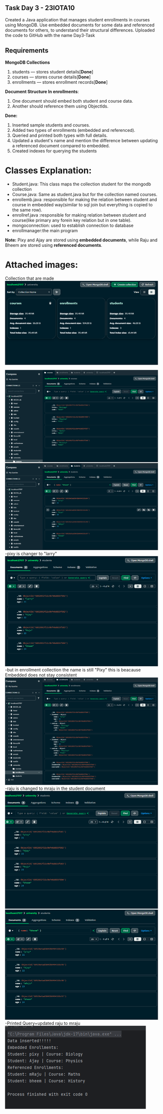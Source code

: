 Task Day 3 - 23IOTA10
-
Created a Java application that manages student enrollments in courses using MongoDB.
Use embedded documents for some data and referenced documents for others, to understand their structural differences.
Uploaded the code to GitHub with the name Day3-Task

**Requirements**
-

**MongoDB Collections**
1. students — stores student details[**Done**]
2. courses — stores course details[**Done**]
3. enrollments — stores enrollment records[**Done**]

**Document Structure In enrollments**:
1. One document should embed both student and course data.
2. Another should reference them using ObjectIds.

**Done:**
1. Inserted sample students and courses.
2. Added two types of enrollments (embedded and referenced).
3. Queried and printed both types with full details.
4. Updated a student's name and mention the difference between updating a referenced document compared to embedded.
5. Created indexes for querying the students

Classes Explanation:
=

- Student.java: This class maps the collection student for the mongodb collection
- Course.java:  Same as student.java but for the collection named courses.
- enrollemb.java :responsible for making the relation between student and course in embedded way(similar to sql join but everything is copied to the same row).
- enrollref.java :responsible for making relation between student and course(like primary any forein key relation but in one table).
- mongoconnection: used to establish connection to database
- enrollmanager:the main program 


**Note:** Pixy and Ajay are stored using **embedded documents**, while Raju and Bheem are stored using **referenced documents**.

Attached images:
=
Collection that are made
![all_collections.png](all_collections.png)

![courses.png](courses.png)
![mraju_ref_change.png](mraju_ref_change.png)
-pixy is changer to "larry"
![emb_larry_change.png](emb_larry_change.png)
-but in enrollment collection the name is still "Pixy" this is beacause Embedded does not stay consistent
![emb_bef.png](emb_bef.png)
-raju is changed to mraju in the student document
![emb_larry_no_change.png](emb_larry_no_change.png)
![raju_ref_change.png](raju_ref_change.png)
-Printed Query+updated raju to mraju 
![printed_queries.png](printed_queries.png)

